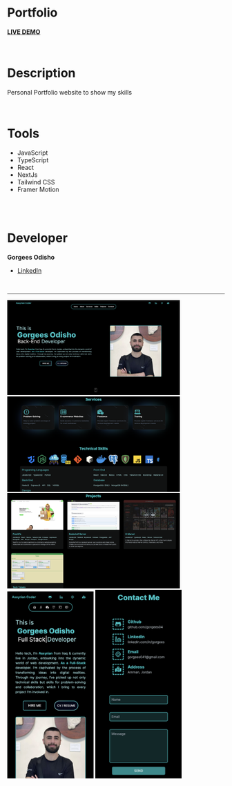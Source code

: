 # Portfolio

**[LIVE DEMO](https://portfolio-woad-nine-66.vercel.app/)**

<br>

# Description


Personal Portfolio website to show my skills

<br>

# Tools

- JavaScript
- TypeScript
- React
- NextJs
- Tailwind CSS
- Framer Motion

<br>

<br>

# Developer

**Gorgees Odisho**

- [LinkedIn](https://www.linkedin.com/in/gorgees/)

<br>

---

<div>
    <img src="public/images/screenshot/img-screen-1.png" alt="Alt Text" title="Title" width="400px">
    <img src="public/images/screenshot/img-screen-2.png" alt="Alt Text" title="Title" width="400px">
    <img src="public/images/screenshot/img-screen-3.png" alt="Alt Text" title="Title" width="400px">
</div>
<div>
    <img src="public/images/screenshot/img-mob-1.png" alt="Alt Text" title="Title" width="200px">
    <img src="public/images/screenshot/img-mob-2.png" alt="Alt Text" title="Title" width="200px">
</div>
